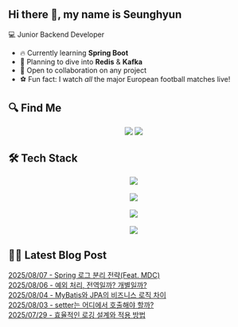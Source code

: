 

## Hi there 👋, my name is Seunghyun

💻 Junior Backend Developer

- 🔥 Currently learning **Spring Boot**
- 🌊 Planning to dive into **Redis** & **Kafka**
- 🤝 Open to collaboration on any project
- ⚽ Fun fact: I watch *all* the major European football matches live!

## 🔍 Find Me

<p align="center">
  <a href="https://cojoop.tistory.com"><img src="https://img.shields.io/badge/Tech Blog-000000?style=for-the-badge&logo=tistory&logoColor=white&link=https://winn-dev.tistory.com/"/></a>
  <a href="mailto:tmdgus8779@gmail.com"><img src="https://img.shields.io/badge/Gmail-d14836?style=for-the-badge&logo=Gmail&logoColor=white&link=mailto:tmdgus8779@gmail.com"/></a>
</p>

## 🛠️ Tech Stack

<div align="center">
  <img src="https://go-skill-icons.vercel.app/api/icons?i=html,css,bootstrap,js,jquery" />
</div>
&nbsp;
<div align="center">
  <img src="https://go-skill-icons.vercel.app/api/icons?i=py,java,flask,spring,mysql,oracle" />
</div>
&nbsp;
<div align="center">
  <img src="https://skillicons.dev/icons?i=docker,git,github,ubuntu" />
</div>
&nbsp;
<div align="center">
  <img src="https://go-skill-icons.vercel.app/api/icons?i=dbeaver,eclipse,idea,vscode,vim,postman" />
</div>

## ✍🏻 Latest Blog Post

[2025/08/07 - Spring 로그 분리 전략(Feat. MDC)](https://cojoop.tistory.com/entry/Spring-%EB%A1%9C%EA%B7%B8-%EB%B6%84%EB%A6%AC-%EC%A0%84%EB%9E%B5Feat-MDC) <br/>
[2025/08/06 - 예외 처리, 전역일까? 개별일까?](https://cojoop.tistory.com/entry/%EC%98%88%EC%99%B8-%EC%B2%98%EB%A6%AC-%EC%A0%84%EC%97%AD%EC%9D%BC%EA%B9%8C-%EA%B0%9C%EB%B3%84%EC%9D%BC%EA%B9%8C) <br/>
[2025/08/04 - MyBatis와 JPA의 비즈니스 로직 차이](https://cojoop.tistory.com/entry/MyBatis%EC%99%80-JPA%EC%9D%98-%EB%B9%84%EC%A6%88%EB%8B%88%EC%8A%A4-%EB%A1%9C%EC%A7%81-%EC%B0%A8%EC%9D%B4) <br/>
[2025/08/03 - setter는 어디에서 호출해야 할까?](https://cojoop.tistory.com/entry/setter%EB%8A%94-%EC%96%B4%EB%94%94%EC%97%90%EC%84%9C-%ED%98%B8%EC%B6%9C%ED%95%B4%EC%95%BC-%ED%95%A0%EA%B9%8C) <br/>
[2025/07/29 - 효율적인 로깅 설계와 적용 방법](https://cojoop.tistory.com/entry/%ED%9A%A8%EC%9C%A8%EC%A0%81%EC%9D%B8-%EB%A1%9C%EA%B9%85-%EC%84%A4%EA%B3%84%EC%99%80-%EC%A0%81%EC%9A%A9-%EB%B0%A9%EB%B2%95) <br/>
